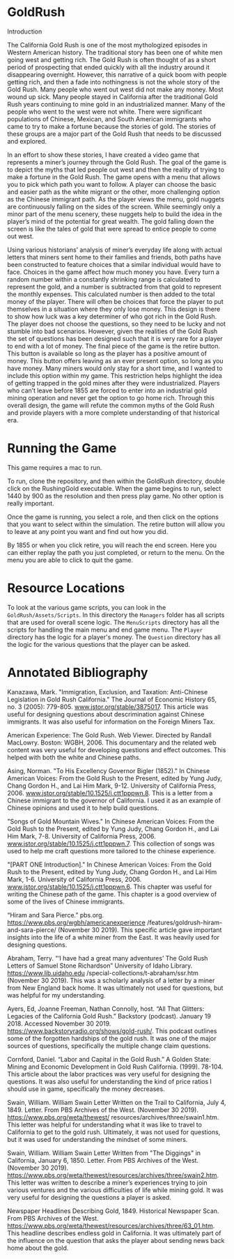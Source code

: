 # GoldRush

Introduction

The California Gold Rush is one of the most mythologized episodes in Western American history. The traditional story has been one of white men going west and getting rich. The Gold Rush is often thought of as a short period of prospecting that ended quickly with all the industry around it disappearing overnight. However, this narrative of a quick boom with people getting rich, and then a fade into nothingness is not the whole story of the Gold Rush. Many people who went out west did not make any money. Most wound up sick. Many people stayed in California after the traditional Gold Rush years continuing to mine gold in an industrialized manner. Many of the people who went to the west were not white. There were significant populations of Chinese, Mexican, and South American immigrants who came to try to make a fortune because the stories of gold. The stories of these groups are a major part of the Gold Rush that needs to be discussed and explored.
  
In an effort to show these stories, I have created a video game that represents a miner’s journey through the Gold Rush. The goal of the game is to depict the myths that led people out west and then the reality of trying to make a fortune in the Gold Rush. The game opens with a menu that allows you to pick which path you want to follow. A player can choose the basic and easier path as the white migrant or the other, more challenging option as the Chinese immigrant path. As the player views the menu, gold nuggets are continuously falling on the sides of the screen. While seemingly only a minor part of the menu scenery, these nuggets help to build the idea in the player’s mind of the potential for great wealth. The gold falling down the screen is like the tales of gold that were spread to entice people to come out west. 

Using various historians’ analysis of miner’s everyday life along with actual letters that miners sent home to their families and friends, both paths have been constructed to feature choices that a similar individual would have to face. Choices in the game affect how much money you have. Every turn a random number within a constantly shrinking range is calculated to represent the gold, and a number is subtracted from that gold to represent the monthly expenses. This calculated number is then added to the total money of the player. There will often be choices that force the player to put themselves in a situation where they only lose money. This design is there to show how luck was a key determiner of who got rich in the Gold Rush. The player does not choose the questions, so they need to be lucky and not stumble into bad scenarios. However, given the realities of the Gold Rush the set of questions has been designed such that it is very rare for a player to end with a lot of money.
The final piece of the game is the retire button. This button is available so long as the player has a positive amount of money. This button offers leaving as an ever present option, so long as you have money. Many miners would only stay for a short time, and I wanted to include this option within my game. This restriction helps highlight the idea of getting trapped in the gold mines after they were industrialized. Players who can’t leave before 1855 are forced to enter into an industrial gold mining operation and never get the option to go home rich. Through this overall design, the game will refute the common myths of the Gold Rush and provide players with a more complete understanding of that historical era. 

# Running the Game

This game requires a mac to run.

To run, clone the repository, and then within the GoldRush directory, double click on the RushingGold executable. When the game begins to run, select 1440 by 900 as the resolution and then press play game. No other option is really important. 

Once the game is running, you select a role, and then click on the options that you want to select within the simulation. The retire button will allow you to leave at any point you want and find out how you did. 

By 1855 or when you click retire, you will reach the end screen. Here you can either replay the path you just completed, or return to the menu. On the menu you are able to click to quit the game. 

# Resource Locations

To look at the various game scripts, you can look in the `GoldRush/Assets/Scripts`. In this directory the `Managers` folder has all scripts that are used for overall scene logic. The `MenuScripts` directory has all the scripts for handling the main menu and end game menu. The `Player` directory has the logic for a player's money. The `Question` directory has all the logic for the various questions that the player can be asked. 

# Annotated Bibliography

Kanazawa, Mark. "Immigration, Exclusion, and Taxation: Anti-Chinese Legislation in Gold Rush California." The Journal of Economic History 65, no. 3 (2005): 779-805. www.jstor.org/stable/3875017. This article was useful for designing questions about descrimination against Chinese immigrants. It was also useful for information on the Foreign Miners Tax.

American Experience: The Gold Rush. Web Viewer. Directed by Randall MacLowry. Boston: WGBH, 2006. This documentary and the related web content was very useful for developing questions and effect outcomes. This helped with both the white and Chinese paths.

Asing, Norman. "To His Excellency Governor Bigler (1852)." In Chinese American Voices: From the Gold Rush to the Present, edited by Yung Judy, Chang Gordon H., and Lai Him Mark, 9-12. University of California Press, 2006. www.jstor.org/stable/10.1525/j.ctt1pppwn.8. This is a letter from a Chinese immigrant to the governor of California. I used it as an example of Chinese opinions and used it to help build questions.

"Songs of Gold Mountain Wives." In Chinese American Voices: From the Gold Rush to the Present, edited by Yung Judy, Chang Gordon H., and Lai Him Mark, 7-8. University of California Press, 2006. www.jstor.org/stable/10.1525/j.ctt1pppwn.7. This collection of songs was used to help me craft questions more tailored to the chinese experience.

"[PART ONE Introduction]." In Chinese American Voices: From the Gold Rush to the Present, edited by Yung Judy, Chang Gordon H., and Lai Him Mark, 1-6. University of California Press, 2006. www.jstor.org/stable/10.1525/j.ctt1pppwn.6. This chapter was useful for writing the Chinese path of the game. This chapter is a good overview of some of the lives of Chinese immigrants.

“Hiram and Sara Pierce.” pbs.org. https://www.pbs.org/wgbh/americanexperience /features/goldrush-hiram-and-sara-pierce/  (November 30 2019). This specific article gave important insights into the life of a white miner from the East. It was heavily used for designing questions.

Abraham, Terry. “‘I have had a great many adventures’ The Gold Rush Letters of Samuel Stone Richardson” University of Idaho Library. https://www.lib.uidaho.edu /special-collections/t-abraham/ssr.htm (November 30 2019). This was a scholarly analysis of a letter by a miner from New England back home. It was ultimately not used for questions, but was helpful for my understanding.

Ayers, Ed, Joanne Freeman, Nathan Connolly, host. “All That Glitters: Legacies of the California Gold Rush.” Backstory (podcast). January 19 2018. Accessed November 30 2019. https://www.backstoryradio.org/shows/gold-rush/. This podcast outlines some of the forgotten hardships of the gold rush. It was one of the major sources of questions, specifically the multiple change claim questions.

Cornford, Daniel. “Labor and Capital in the Gold Rush.” A Golden State: Mining and Economic Development in Gold Rush California. (1999). 78-104. This article about the labor practices was very useful for designing the questions. It was also useful for understanding the kind of price ratios I should use in game, specifically the money decreases. 

Swain, William. William Swain Letter Written on the Trail to California, July 4, 1849. Letter. From PBS Archives of the West. (November 30 2019). https://www.pbs.org/weta/thewest/ resources/archives/three/swain1.htm. This letter was helpful for understanding what it was like to travel to California to get to the gold rush. Ultimately, it was not used for questions, but it was used for understanding the mindset of some miners.

Swain, William. William Swain Letter Written from "The Diggings" in California, January 6, 1850. Letter. From PBS Archives of the West. (November 30 2019). https://www.pbs.org/weta/thewest/resources/archives/three/swain2.htm. This letter was written to describe a miner’s experiences trying to join various ventures and the various difficulties of life while mining gold. It was very useful for designing the questions a player is asked.

Newspaper Headlines Describing Gold, 1849. Historical Newspaper Scan. From PBS Archives of the West. https://www.pbs.org/weta/thewest/resources/archives/three/63_01.htm. This headline describes endless gold in California. It was ultimately part of the influence on the question that asks the player about sending news back home about the gold. 
